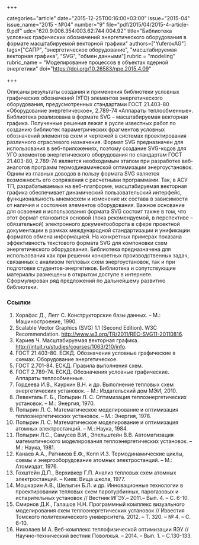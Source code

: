 +++

categories="article"
date="2015-12-25T00:16:00+03:00"
issue="2015-04"
issue_name="2015 - №04"
number="9"
file="pdf/2015/04/2015-4-article-9.pdf"
udc="620.9:006.354:003.62:744:004.92"
title="Библиотека условных графических обозначений энергетического оборудования в формате масштабируемой векторной графики"
authors=["YuferovAG"]
tags=["САПР", "энергетическое оборудование", "масштабируемая векторная графика", "SVG", "обмен данными"]
rubric = "modeling"
rubric_name = "Моделирование процессов в объектах ядерной энергетики"
doi="https://doi.org/10.26583/npe.2015.4.09"

+++

Описаны результаты создания и применения библиотеки условных графических обозначений (УГО) элементов энергетического оборудования, предусмотренных стандартами ГОСТ 21.403-80 «Оборудование энергетическое», 2.789-74 «Аппараты теплообменные». Библиотека реализована в формате SVG – масштабируемая векторная графика. Полученные решения лежат в русле известных работ по созданию библиотек параметрических фрагментов условных обозначений элементов схем и чертежей в системах проектирования различного отраслевого назначения. Формат SVG предназначен для использования в веб-приложениях, поэтому создание SVG-кодов для УГО элементов энергетического оборудования по стандартам ГОСТ 21.403-80, 2.789-74 является необходимым этапом при разработке веб-аналогов программ термодинамической оптимизации энергоустановок. Одним из главных доводов в пользу формата SVG является возможность его сопряжения с расчетными программами. Так, в АСУ ТП, разрабатываемых на веб-платформе, масштабируемая векторная графика обеспечивает динамический пользовательский интерфейс, функциональность мнемосхем и изменение их состава в зависимости от наличия и состояния элементов оборудования. Важное основание для освоения и использования формата SVG состоит также в том, что этот формат становится основой (пока рекомендуемой, в перспективе – обязательной) электронного документооборота в сфере проектной документации в рамках международной стандартизации и унификации форматов обмена информацией. На конкретных примерах показана эффективность текстового формата SVG для компоновки схем энергетического оборудования. Библиотека предназначена для использования как при решении конкретных производственных задач, связанных с анализом тепловых схем энергоустановок, так и при подготовке студентов-энергетиков. Библиотека и сопутствующие материалы размещены в открытом доступе в интернете. Сформулирован ряд предложений по дальнейшему развитию библиотеки.

### Ссылки

1. Хорафас Д., Легг С. Конструкторские базы данных. – М.: Машиностроение, 1990.
2. Scalable Vector Graphics (SVG) 1.1 (Second Edition). W3C Recommendation. http://www.w3.org/TR/2011/REC-SVG11-20110816.
3. Кариев Ч. Масштабируемая векторная графика. http://intuit.ru/studies/courses/1063/210/info.
4. ГОСТ 21.403-80. ЕСКД. Обозначения условные графические в схемах. Оборудование энергетическое.
5. ГОСТ 2.701-84. ЕСКД. Правила выполнения схем.
6. ГОСТ 2.789-74. ЕСКД. Обозначения условные графические. Аппараты теплообменные.
7. Гордеева И.В., Кауркин В.Н. и др. Выполнение тепловых схем энергетических установок. – М.: Издательский дом МЭИ, 2010.
8. Левенталь Г. Б., Попырин Л. С. Оптимизация теплоэнергетических установок. – М.: Энергия, 1970.
9. Попырин Л. С. Математическое моделирование и оптимизация теплоэнергетических установок. – М.: Энергия, 1978.
10. Попырин Л. С. Математическое моделирование и оптимизация атомных электростанций. – М.: Наука, 1984.
11. Попырин Л.С., Самусев В.И., Эпельштейн В.В. Автоматизация математического моделирования теплоэнергетических установок. – М.: Наука, 1981.
12. Канаев А.А., Ратников Е.Ф., Копп И.3. Термодинамические циклы, схемы и энергооборудование атомных электростанций. – М.: Атомиздат, 1976.
13. Гохштейн Д.П., Верхивкер Г.П. Анализ тепловых схем атомных электростанций. – Киев: Вища школа, 1977.
14. Мошкарин А.В., Шелыгин Б.Л. и др. Инновационные технологии в проектировании тепловых схем паротурбинных, парогазовых и испарительных установок // Вестник ИГЭУ.– 2011.– Вып. 4. – С. 6-10.
15. Смирнов Д.К., Галашов Н.Н. Программный комплекс визуального моделирования схем теплоэнергетических установок // Известия Томского политехнического университета. 2012. – Т. 320. – № 4. – С. 6-10.
16. Николаев М.А. Веб-комплекс теплофизической оптимизации ЯЭУ // Научно-технический вестник Поволжья. – 2014. – Вып. 1. – С.130-133.
